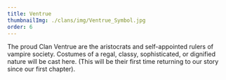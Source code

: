 ```yaml
---
title: Ventrue
thumbnailImg: ./clans/img/Ventrue_Symbol.jpg
order: 6
---
```


The proud Clan Ventrue are the aristocrats and self-appointed rulers of vampire society. Costumes of a regal, classy, sophisticated, or dignified nature will be cast here. (This will be their first time returning to our story since our first chapter).
